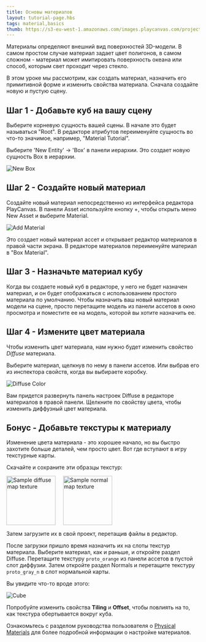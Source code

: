 ```yaml
---
title: Основы материалов
layout: tutorial-page.hbs
tags: material,basics
thumb: https://s3-eu-west-1.amazonaws.com/images.playcanvas.com/projects/12/186/KM6GIE-image-75.jpg
---
```


Материалы определяют внешний вид поверхностей 3D-модели. В самом простом случае материал задает цвет полигонов, в самом сложном - материал может имитировать поверхность океана или способ, которым свет проходит через стекло.

В этом уроке мы рассмотрим, как создать материал, назначить его примитивной форме и изменить свойства материала. Сначала создайте новую и пустую сцену.

## Шаг 1 - Добавьте куб на вашу сцену

Выберите корневую сущность вашей сцены. В начале это будет называться "Root". В редакторе атрибутов переименуйте сущность во что-то значимое, например, "Material Tutorial".

Выберите 'New Entity' -> 'Box' в панели иерархии. Это создает новую сущность Box в иерархии.

![New Box][1]

## Шаг 2 - Создайте новый материал

Создайте новый материал непосредственно из интерфейса редактора PlayCanvas. В панели Asset используйте кнопку +, чтобы открыть меню New Asset и выберите Material.

![Add Material][2]

Это создает новый материал ассет и открывает редактор материалов в правой части экрана. В редакторе материалов переименуйте материал в "Box Material".

## Шаг 3 - Назначьте материал кубу

Когда вы создаете новый куб в редакторе, у него не будет назначен материал, и он будет отображаться с использованием простого материала по умолчанию. Чтобы назначить ваш новый материал модели на сцене, просто перетащите модель из панели ассетов в окно просмотра и поместите ее на модель, которой вы хотите назначить ее.

## Шаг 4 - Измените цвет материала

Чтобы изменить цвет материала, нам нужно будет изменить свойство *Diffuse* материала.

Выберите материал, щелкнув по нему в панели ассетов. Или выбрав его из инспектора свойств, когда вы выбираете коробку.

![Diffuse Color][4]

Вам придется развернуть панель настроек Diffuse в редакторе материалов в правой панели. Щелкните по свойству цвета, чтобы изменить диффузный цвет материала.

## Бонус - Добавьте текстуры к материалу

Изменение цвета материала - это хорошее начало, но вы быстро захотите больше деталей, чем просто цвет. Вот где вступают в игру текстурные карты.

Скачайте и сохраните эти образцы текстур:

<a href="/downloads/proto_orange.png"><img loading="lazy" style="float:left;" src="/downloads/proto_orange.png" alt="Sample diffuse map texture" width="128"></a>
<a href="/downloads/proto_gray_n.png"><img loading="lazy" style="padding-left: 20px; margin: 0px" src="/downloads/proto_gray_n.png" alt="Sample normal map texture" width="128"></a>

Затем загрузите их в свой проект, перетащив файлы в редактор.

После загрузки пришло время назначить их на слоты текстур материала. Выберите материал, как и раньше, и откройте раздел Diffuse. Перетащите текстуру `proto_orange` из панели ассетов в пустой слот диффузии. Затем откройте раздел Normals и перетащите текстуру `proto_gray_n` в слот нормальной карты.

Вы увидите что-то вроде этого:

![Cube][5]

Попробуйте изменить свойства **Tiling** и **Offset**, чтобы повлиять на то, как текстура обертывается вокруг куба.

Ознакомьтесь с разделом руководства пользователя о [Physical Materials][6] для более подробной информации о настройке материалов.

[1]: /images/tutorials/beginner/basic-materials/new-box.jpg
[2]: /images/tutorials/beginner/basic-materials/new-material.jpg
[3]: /images/tutorials/beginner/basic-materials/box-material.jpg
[4]: /images/tutorials/beginner/basic-materials/diffuse-panel.jpg
[5]: /images/tutorials/beginner/basic-materials/diffuse_normal_cube.jpg
[6]: /user-manual/graphics/physical-rendering/physical-materials/
